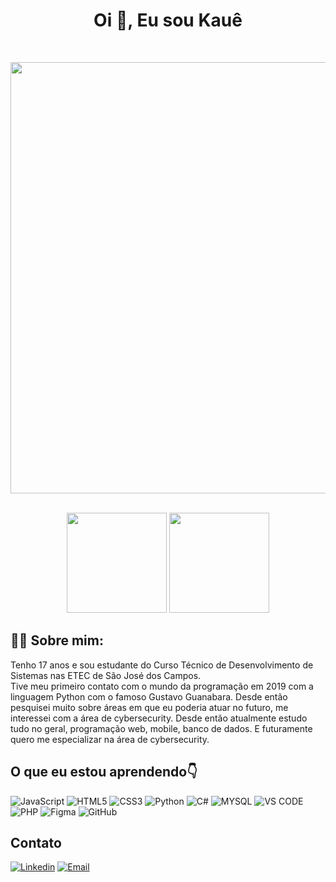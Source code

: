 <b><h1 align="center">Oi 👋, Eu sou Kauê</h1></b><br>

<p align="center">
    <img width="690" src="https://i.pinimg.com/originals/19/b2/8c/19b28c8372aaec65623f7ee7332e74be.gif">
</p><br>

<div align="center">
    <a>
        <img height="160em" src="https://github-readme-stats.vercel.app/api?username=Kaue-Francisco&show_icons=true&theme=dark">
        <img height="160em"src="https://github-readme-stats.vercel.app/api/top-langs/?username=Kaue-Francisco&layout=compact&langs_count=7&theme=dark">
    </a>
</div>

## 👨‍💻 Sobre mim:
<p>Tenho 17 anos e sou estudante do Curso Técnico de Desenvolvimento de Sistemas nas ETEC de São José dos Campos.<br>
Tive meu primeiro contato com o mundo da programação em 2019 com a linguagem Python com o famoso Gustavo Guanabara. Desde então pesquisei muito sobre áreas em que eu poderia atuar no futuro, me interessei com a área de cybersecurity. Desde então atualmente estudo tudo no geral, programação web, mobile, banco de dados. E futuramente quero me especializar na área de cybersecurity.
</p>

## <b>O que eu estou aprendendo👇</b>

![JavaScript](https://img.shields.io/badge/JavaScript-F7DF1E?style=for-the-badge&logo=javascript&logoColor=black)
![HTML5](https://img.shields.io/badge/HTML5-E34F26?style=for-the-badge&logo=html5&logoColor=white)
![CSS3](https://img.shields.io/badge/CSS3-1572B6?style=for-the-badge&logo=css3&logoColor=white)
![Python](https://img.shields.io/badge/Python-14354C?style=for-the-badge&logo=python&logoColor=white)
![C#](https://img.shields.io/badge/C%23-239120?style=for-the-badge&logo=c-sharp&logoColor=white)
![MYSQL](https://img.shields.io/badge/MySQL-00000F?style=for-the-badge&logo=mysql&logoColor=white)
![VS CODE](https://img.shields.io/badge/Visual_Studio_Code-0078D4?style=for-the-badge&logo=visual%20studio%20code&logoColor=white)
![PHP](https://img.shields.io/badge/PHP-777BB4?style=for-the-badge&logo=php&logoColor=white)
![Figma](https://img.shields.io/badge/Figma-F24E1E?style=for-the-badge&logo=figma&logoColor=white)
![GitHub](https://img.shields.io/badge/GitHub-100000?style=for-the-badge&logo=github&logoColor=white)

## <b>Contato</b>
[![Linkedin](https://img.shields.io/badge/LinkedIn-0077B5?style=for-the-badge&logo=linkedin&logoColor=white)](linkedin.com/in/kauê-francisco-3b13aa255)
[![Email](https://img.shields.io/badge/Gmail-D14836?style=for-the-badge&logo=gmail&logoColor=white)](mailto:kauesantos.francisco@gmail.com)
